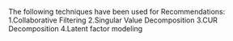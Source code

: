 The following techniques have been used for Recommendations:
1.Collaborative Filtering
2.Singular Value Decomposition
3.CUR Decomposition
4.Latent factor modeling
